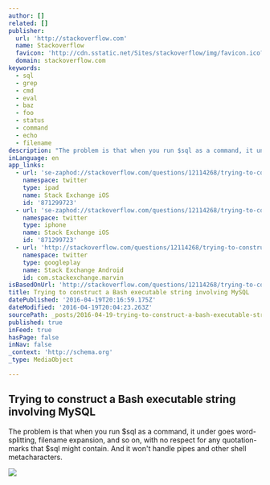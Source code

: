 ```yaml
---
author: []
related: []
publisher:
  url: 'http://stackoverflow.com'
  name: Stackoverflow
  favicon: 'http://cdn.sstatic.net/Sites/stackoverflow/img/favicon.ico?v=4f32ecc8f43d'
  domain: stackoverflow.com
keywords:
  - sql
  - grep
  - cmd
  - eval
  - baz
  - foo
  - status
  - command
  - echo
  - filename
description: "The problem is that when you run $sql as a command, it under goes word-splitting, filename expansion, and so on, with no respect for any quotation-marks that $sql might contain. And it won't handle pipes and other shell metacharacters."
inLanguage: en
app_links:
  - url: 'se-zaphod://stackoverflow.com/questions/12114268/trying-to-construct-a-bash-executable-string-involving-mysql'
    namespace: twitter
    type: ipad
    name: Stack Exchange iOS
    id: '871299723'
  - url: 'se-zaphod://stackoverflow.com/questions/12114268/trying-to-construct-a-bash-executable-string-involving-mysql'
    namespace: twitter
    type: iphone
    name: Stack Exchange iOS
    id: '871299723'
  - url: 'http://stackoverflow.com/questions/12114268/trying-to-construct-a-bash-executable-string-involving-mysql'
    namespace: twitter
    type: googleplay
    name: Stack Exchange Android
    id: com.stackexchange.marvin
isBasedOnUrl: 'http://stackoverflow.com/questions/12114268/trying-to-construct-a-bash-executable-string-involving-mysql'
title: Trying to construct a Bash executable string involving MySQL
datePublished: '2016-04-19T20:16:59.175Z'
dateModified: '2016-04-19T20:04:23.263Z'
sourcePath: _posts/2016-04-19-trying-to-construct-a-bash-executable-string-involving-mysql.md
published: true
inFeed: true
hasPage: false
inNav: false
_context: 'http://schema.org'
_type: MediaObject

---
```

<article style=""><h1>Trying to construct a Bash executable string involving MySQL</h1><p>The problem is that when you run $sql as a command, it under goes word-splitting, filename expansion, and so on, with no respect for any quotation-marks that $sql might contain. And it won't handle pipes and other shell metacharacters.</p><img src="http://cdn.sstatic.net/Sites/stackoverflow/img/apple-touch-icon@2.png?v=73d79a89bded&amp;a" /></article>